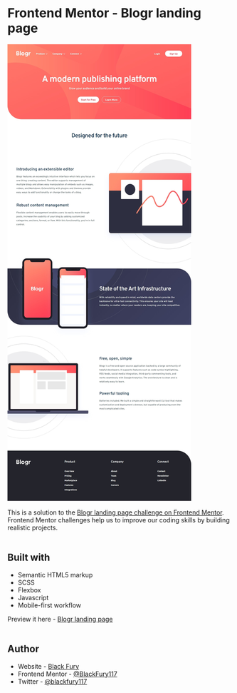# Frontend Mentor - Blogr landing page

![Design preview for the Blogr landing page coding challenge](./design/screenshot-of-my-work.jpg) <br>

This is a solution to the [Blogr landing page challenge on Frontend Mentor](). Frontend Mentor challenges help us to improve our coding skills by building realistic projects. <br><br>

## Built with

- Semantic HTML5 markup
- SCSS
- Flexbox
- Javascript
- Mobile-first workflow

Preview it here - [Blogr landing page]() <br><br>

## Author

- Website - [Black Fury](https://blackfury117.github.io/)
- Frontend Mentor - [@BlackFury117](https://www.frontendmentor.io/profile/BlackFury117)
- Twitter - [@blackfury117](https://www.twitter.com/blackfury117)